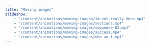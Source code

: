 ```yaml
---
title: "Moving images"
slideshow:
    - "/content/animations/moving-images/im-not-really-here.mp4"
    - "/content/animations/moving-images/sections.mp4"
    - "/content/animations/moving-images/sequence-03.mp4"
    - "/content/animations/moving-images/success.mp4"
    - "/content/animations/moving-images/who-am-i.mp4"
---
```

